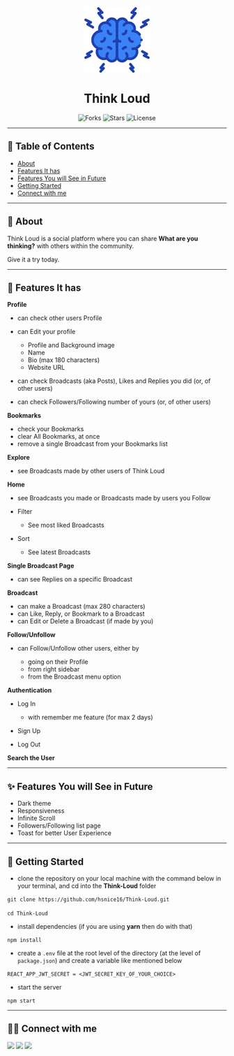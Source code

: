 <div align="center">

<img alt="think loud logo" src="public/logo.png" width="150px" height="150px" />

# Think Loud

![Forks](https://img.shields.io/github/forks/hsnice16/Think-Loud)
![Stars](https://img.shields.io/github/stars/hsnice16/Think-Loud)
![License](https://img.shields.io/github/license/hsnice16/Think-Loud)

</div>

---

## 📕 Table of Contents

- [About](#-about)
- [Features It has](#-features-it-has)
- [Features You will See in Future](#-features-you-will-see-in-future)
- [Getting Started](#-getting-started)
- [Connect with me](#-connect-with-me)

---

## 📖 About

Think Loud is a social platform where you can share **What are you thinking?** with others within the community.

Give it a try today.

---

## 🚀 Features It has

**Profile**

- can check other users Profile
- can Edit your profile

  - Profile and Background image
  - Name
  - Bio (max 180 characters)
  - Website URL

- can check Broadcasts (aka Posts), Likes and Replies you did (or, of other users)
- can check Followers/Following number of yours (or, of other users)

**Bookmarks**

- check your Bookmarks
- clear All Bookmarks, at once
- remove a single Broadcast from your Bookmarks list

**Explore**

- see Broadcasts made by other users of Think Loud

**Home**

- see Broadcasts you made or Broadcasts made by users you Follow
- Filter

  - See most liked Broadcasts

- Sort

  - See latest Broadcasts

**Single Broadcast Page**

- can see Replies on a specific Broadcast

**Broadcast**

- can make a Broadcast (max 280 characters)
- can Like, Reply, or Bookmark to a Broadcast
- can Edit or Delete a Broadcast (if made by you)

**Follow/Unfollow**

- can Follow/Unfollow other users, either by

  - going on their Profile
  - from right sidebar
  - from the Broadcast menu option

**Authentication**

- Log In

  - with remember me feature (for max 2 days)

- Sign Up
- Log Out

**Search the User**

---

## ✨ Features You will See in Future

- Dark theme
- Responsiveness
- Infinite Scroll
- Followers/Following list page
- Toast for better User Experience

---

## 🔌 Getting Started

- clone the repository on your local machine with the command below in your terminal, and cd into the **Think-Loud** folder

```
git clone https://github.com/hsnice16/Think-Loud.git

cd Think-Loud
```

- install dependencies (if you are using **yarn** then do with that)

```
npm install
```

- create a `.env` file at the root level of the directory (at the level of `package.json`) and create a variable like mentioned below

```
REACT_APP_JWT_SECRET = <JWT_SECRET_KEY_OF_YOUR_CHOICE>
```

- start the server

```
npm start
```

---

## 👨‍💻 Connect with me

<a href="https://twitter.com/hsnice16"><img src="https://img.shields.io/badge/Twitter-1DA1F2?style=for-the-badge&logo=twitter&logoColor=white"/></a>
<a href="https://www.linkedin.com/in/hsnice16/"><img src="https://img.shields.io/badge/LinkedIn-0077B5?style=for-the-badge&logo=linkedin&logoColor=white"/></a>
<a href="https://www.instagram.com/hsnice16/"><img src="https://img.shields.io/badge/Instagram-E4405F?style=for-the-badge&logo=instagram&logoColor=white"/></a>
